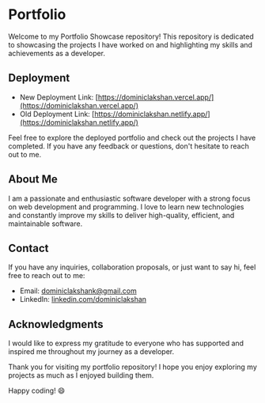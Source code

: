 # Portfolio 

Welcome to my Portfolio Showcase repository! This repository is dedicated to showcasing the projects I have worked on and highlighting my skills and achievements as a developer.

## Deployment

- New Deployment Link: [https://dominiclakshan.vercel.app/](https://dominiclakshan.vercel.app/)
- Old Deployment Link: [https://dominiclakshan.netlify.app/](https://dominiclakshan.netlify.app/)

Feel free to explore the deployed portfolio and check out the projects I have completed. If you have any feedback or questions, don't hesitate to reach out to me.

## About Me

I am a passionate and enthusiastic software developer with a strong focus on web development and programming. I love to learn new technologies and constantly improve my skills to deliver high-quality, efficient, and maintainable software.

## Contact

If you have any inquiries, collaboration proposals, or just want to say hi, feel free to reach out to me:

- Email: dominiclakshank@gmail.com
- LinkedIn: [linkedin.com/dominiclakshan](https://www.linkedin.com/in/dominic-lakshan-1b710927a/)

## Acknowledgments

I would like to express my gratitude to everyone who has supported and inspired me throughout my journey as a developer.

Thank you for visiting my portfolio repository! I hope you enjoy exploring my projects as much as I enjoyed building them.

Happy coding! 😄


